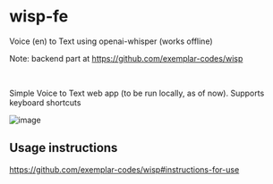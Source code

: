 # wisp-fe
Voice (en) to Text using openai-whisper (works offline)

Note: backend part at https://github.com/exemplar-codes/wisp

&nbsp;

Simple Voice to Text web app (to be run locally, as of now).
Supports keyboard shortcuts

![image](https://user-images.githubusercontent.com/48156230/230638732-2ba46d7f-fa0a-489a-9a53-e4325112cb92.png)

## Usage instructions
https://github.com/exemplar-codes/wisp#instructions-for-use
